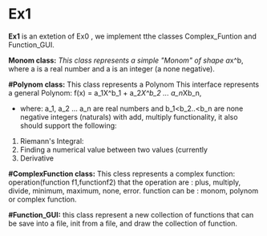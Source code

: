 # Ex1 

**Ex1**
is an extetion of Ex0 , we implement tthe classes Complex_Funtion and Function_GUI.

**Monom class:**
 *This class represents a simple "Monom" of shape a*x^b,
 where a is a real number and a is an integer (a none negative). 

**#Polynom class:**
This class represents a Polynom 
This interface represents a general Polynom: f(x) = a_1X^b_1 + a_2*X^b_2 ... a_n*Xb_n,
 * where: a_1, a_2 ... a_n are real numbers and b_1<b_2..<b_n are none negative integers (naturals)
with add, multiply  functionality, it also should support the following:
  1. Riemann's Integral: 
  2. Finding a numerical value between two values (currently 
  3. Derivative

**#ComplexFunction class:**
This cless represents a complex function:
operation(function f1,functionf2)
that the operation are : plus, multiply, divide, minimum, maximum, none, error.
function can be : monom, polynom or complex function. 

**#Function_GUI:**
this class represent a new collection of functions that can be save into a file, init from a file, and draw the collection of function.    
